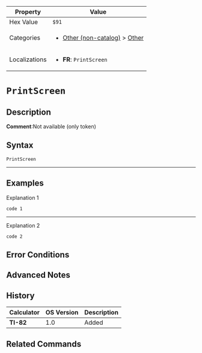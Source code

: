| Property      | Value |
|---------------|-------|
| Hex Value     | `$91`|
| Categories    | <ul><li>[Other (non-catalog)](<../categories/Other (non-catalog).md>) > [Other](<../categories/Other (non-catalog).md#Other>)</li></ul> |
| Localizations | <ul><li><b>FR</b>: `PrintScreen`</li></ul> |

# `PrintScreen`

## Description


<b>Comment</b>:Not available (only token)


## Syntax
`PrintScreen`

<hr>

## Examples

Explanation 1
```ti-basic
code 1
```
---
Explanation 2
```ti-basic
code 2
```

## Error Conditions


## Advanced Notes


## History
| Calculator | OS Version | Description |
|------------|------------|-------------|
| <b>TI-82</b> | 1.0 | Added |

## Related Commands

